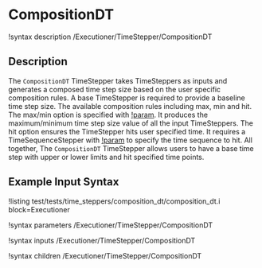 # CompositionDT

!syntax description /Executioner/TimeStepper/CompositionDT

## Description

The `CompositionDT` TimeStepper takes TimeSteppers as inputs and generates a composed time step size based on the user specific composition rules. A base TimeStepper is required to provide a baseline time step size. The available composition rules including max, min and hit. The max/min option is specified with [!param](/framework/src/timesteppers/CompositionDT/composition_type). It produces the maximum/minimum time step size value of all the input TimeSteppers. The hit option ensures the TimeStepper hits user specified time. It requires a TimeSequenceStepper with [!param](/framework/src/timesteppers/CompositionDT/times_to_hit_timestepper) to specify the time sequence to hit. All together, The `CompositionDT` TimeStepper allows users to have a base time step with upper or lower limits and hit specified time points.

## Example Input Syntax

!listing test/tests/time_steppers/composition_dt/composition_dt.i block=Executioner

!syntax parameters /Executioner/TimeStepper/CompositionDT

!syntax inputs /Executioner/TimeStepper/CompositionDT

!syntax children /Executioner/TimeStepper/CompositionDT
